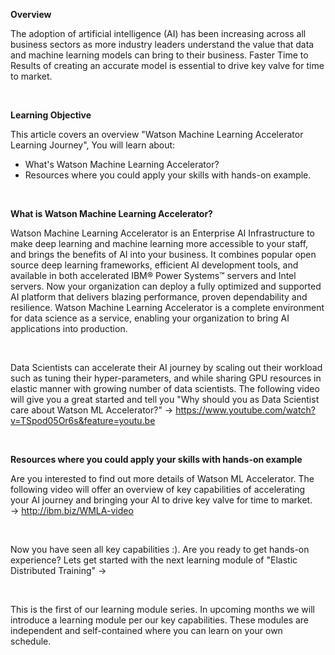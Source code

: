 ﻿


**Overview**

The adoption of artificial intelligence (AI) has been increasing across all business sectors as more industry leaders understand the value that data and machine learning models can bring to their business.        Faster Time to Results of creating an accurate model is essential to drive key valve for time to market.  

&nbsp;
&nbsp;

**Learning Objective**

This article covers an overview "Watson Machine Learning Accelerator Learning Journey",    You will learn about:

 - What's Watson Machine Learning Accelerator?
 - Resources where you could apply your skills with hands-on example.

&nbsp;
&nbsp;

**What is Watson Machine Learning Accelerator?**

Watson Machine Learning Accelerator is an  Enterprise AI Infrastructure to make deep learning and machine learning more accessible to your staff, and brings the benefits of AI into your business.  It combines popular open source deep learning frameworks, efficient AI development tools, and available in both accelerated IBM® Power Systems™ servers and Intel servers.   Now your organization can deploy a fully optimized and supported AI platform that delivers blazing performance, proven dependability and resilience. Watson Machine Learning Accelerator is a complete environment for data science as a service, enabling your organization to bring AI applications into production.

&nbsp;

Data Scientists can accelerate their AI journey by scaling out their workload such as tuning their hyper-parameters,  and while sharing GPU resources in elastic manner with growing number of data scientists.      The following video will give you a great started and tell you "Why should you as Data Scientist care about Watson ML Accelerator?"
-> https://www.youtube.com/watch?v=TSpod05Or6s&feature=youtu.be

&nbsp;
&nbsp;


**Resources where you could apply your skills with hands-on example**

Are you interested to find out more details of Watson ML Accelerator.   The following video will offer an overview of key capabilities of accelerating your AI journey and bringing your AI to drive key valve for time to market.  
-> http://ibm.biz/WMLA-video

&nbsp;

Now you have seen all key capabilities :).  Are you ready to get hands-on experience?   Lets get started with the next learning module of "Elastic Distributed Training" -> <new code pattern or blog link>

&nbsp;

This is the first of our learning module series.     In upcoming months we will introduce a learning module per our key capabilities.   These modules are independent and self-contained where you can learn on your own schedule.




